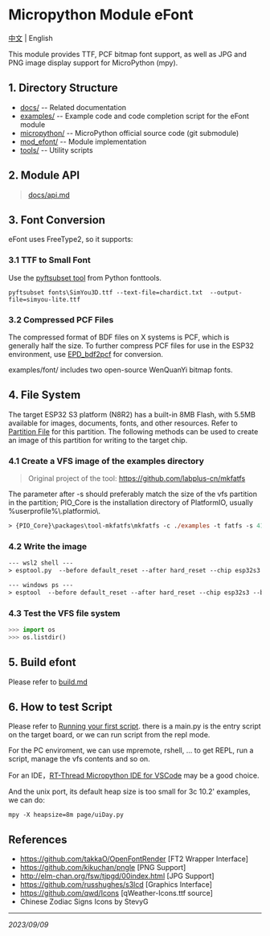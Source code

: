 # Micropython Module eFont

[中文](README_CN.md) | English

This module provides TTF, PCF bitmap font support, as well as JPG and PNG image display support for MicroPython (mpy).

## 1. Directory Structure

- [docs/](docs/) -- Related documentation
- [examples/](examples/) -- Example code and code completion script for the eFont module
- [micropython/](micropython/) -- MicroPython official source code (git submodule)
- [mod_efont/](mod_efont/) -- Module implementation
- [tools/](tools/) -- Utility scripts

## 2. Module API
> [docs/api.md](docs/api.md)

## 3. Font Conversion
eFont uses FreeType2, so it supports:

### 3.1 TTF to Small Font
Use the [pyftsubset tool](https://fonttools.readthedocs.io/en/latest/subset/index.html) from Python fonttools.

```shell
pyftsubset fonts\SimYou3D.ttf --text-file=chardict.txt  --output-file=simyou-lite.ttf
```

### 3.2 Compressed PCF Files
The compressed format of BDF files on X systems is PCF, which is generally half the size. To further compress PCF files for use in the ESP32 environment, use [EPD_bdf2pcf](https://github.com/dotnfc/EPD_bdf2pcf) for conversion.

examples/font/ includes two open-source WenQuanYi bitmap fonts.

## 4. File System
The target ESP32 S3 platform (N8R2) has a built-in 8MB Flash, with 5.5MB available for images, documents, fonts, and other resources. Refer to [Partition File](mod_efont/boards/EFORE_S3/partitions-8MiB.csv) for this partition. The following methods can be used to create an image of this partition for writing to the target chip.

### 4.1 Create a VFS image of the examples directory
> Original project of the tool: https://github.com/labplus-cn/mkfatfs

The parameter after -s should preferably match the size of the vfs partition in the partition; PIO_Core is the installation directory of PlatformIO, usually %userprofile%\\.platformio\\.

```ps
> {PIO_Core}\packages\tool-mkfatfs\mkfatfs -c ./examples -t fatfs -s 4194304 efore_s3_vfs.bin 
```

### 4.2 Write the image

```ps
--- wsl2 shell ---
> esptool.py  --before default_reset --after hard_reset --chip esp32s3 --baud 921600 --port /dev/ttyACM0 write_flash -z 0x290000 efore_s3_vfs.bin

--- windows ps ---
> esptool  --before default_reset --after hard_reset --chip esp32s3 --baud 921600 --port com6 write_flash -z 0x290000 efore_s3_vfs.bin
```

### 4.3 Test the VFS file system
```python
>>> import os
>>> os.listdir()
```

## 5. Build efont
Please refer to [build.md](docs/build.md)

## 6. How to test Script
Please refer to [Running your first script](https://docs.micropython.org/en/latest/pyboard/tutorial/script.html). there is a main.py is the entry script on the target board, or we can run script from the repl mode.

For the PC enviroment, we can use mpremote, rshell, ... to get REPL, run a script, manage the vfs contents and so on.

For an IDE，[RT-Thread Micropython IDE for VSCode](https://marketplace.visualstudio.com/items?itemName=RT-Thread.rt-thread-micropython) may be a good choice.

And the unix port, its default heap size is too small for 3c 10.2' examples, we can do:

```shell
mpy -X heapsize=8m page/uiDay.py
```


## References
- https://github.com/takkaO/OpenFontRender [FT2 Wrapper Interface]
- https://github.com/kikuchan/pngle [PNG Support]
- http://elm-chan.org/fsw/tjpgd/00index.html [JPG Support]
- https://github.com/russhughes/s3lcd [Graphics Interface]
- https://github.com/qwd/Icons [qWeather-Icons.ttf source]
- Chinese Zodiac Signs Icons by StevyG

<hr>

*2023/09/09*
